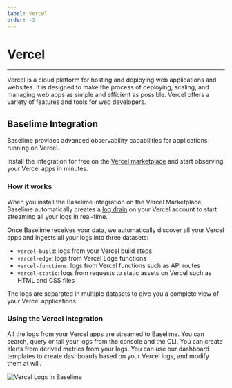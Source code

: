 ```yaml
---
label: Vercel
order: -2
---
```


# Vercel

---

Vercel is a cloud platform for hosting and deploying web applications and websites. It is designed to make the process of deploying, scaling, and managing web apps as simple and efficient as possible. Vercel offers a variety of features and tools for web developers.

## Baselime Integration

Baselime provides advanced observability capabilities for applications running on Vercel. 

Install the integration for free on the [Vercel marketplace](https://vercel.com/integrations/baselime) and start observing your Vercel apps in minutes.


### How it works

When you install the Baselime integration on the Vercel Marketplace, Baselime automatically creates a [log drain](https://vercel.com/blog/log-drains) on your Vercel account to start streaming all your logs in real-time.

Once Baselime receives your data, we automatically discover all your Vercel apps and ingests all your logs into three datasets:
- `vercel-build`: logs from your Vercel build steps
- `vercel-edge`: logs from Vercel Edge functions
- `vercel-functions`: logs from Vercel functions such as API routes
- `vercel-static`: logs from requests to static assets on Vercel such as HTML and CSS files

The logs are separated in multiple datasets to give you a complete view of your Vercel applications.

### Using the Vercel integration

All the logs from your Vercel apps are streamed to Baselime. You can search, query or tail your logs from the console and the CLI. You can create alerts from derived metrics from your logs. You can use our dashboard templates to create dashboards based on your Vercel logs, and modify them at will.

![Vercel Logs in Baselime](../../assets/images/illustrations/sending-data/vercel.png)



